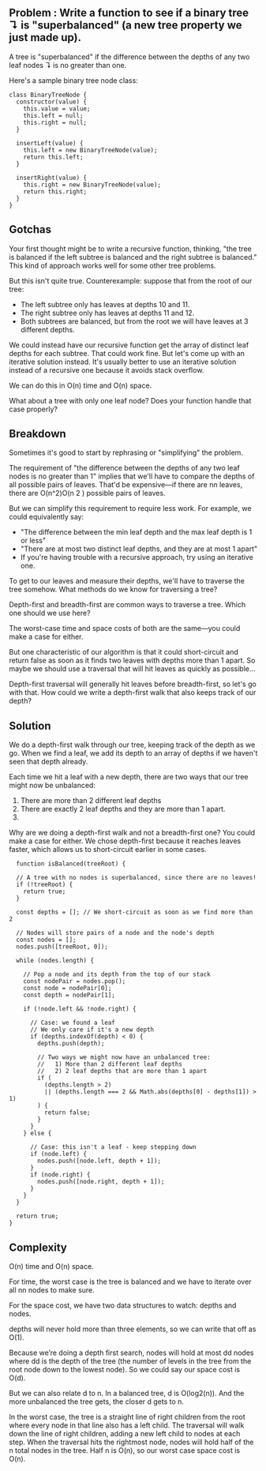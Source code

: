 ## Problem : Write a function to see if a binary tree ↴ is "superbalanced" (a new tree property we just made up).

A tree is "superbalanced" if the difference between the depths of any two leaf nodes ↴ is no greater than one.

Here's a sample binary tree node class:

```
class BinaryTreeNode {
  constructor(value) {
    this.value = value;
    this.left = null;
    this.right = null;
  }

  insertLeft(value) {
    this.left = new BinaryTreeNode(value);
    return this.left;
  }

  insertRight(value) {
    this.right = new BinaryTreeNode(value);
    return this.right;
  }
}
```

## Gotchas

Your first thought might be to write a recursive function, thinking, "the tree is balanced if the left subtree is balanced and the right subtree is balanced." This kind of approach works well for some other tree problems.

But this isn't quite true. Counterexample: suppose that from the root of our tree:

- The left subtree only has leaves at depths 10 and 11.
- The right subtree only has leaves at depths 11 and 12.
- Both subtrees are balanced, but from the root we will have leaves at 3 different depths.

We could instead have our recursive function get the array of distinct leaf depths for each subtree. That could work fine. But let's come up with an iterative solution instead. It's usually better to use an iterative solution instead of a recursive one because it avoids stack overflow.

We can do this in O(n) time and O(n) space.

What about a tree with only one leaf node? Does your function handle that case properly?

## Breakdown

Sometimes it's good to start by rephrasing or "simplifying" the problem.

The requirement of "the difference between the depths of any two leaf nodes is no greater than 1" implies that we'll have to compare the depths of all possible pairs of leaves. That'd be expensive—if there are nn leaves, there are O(n^2)O(n 
2
 ) possible pairs of leaves.

But we can simplify this requirement to require less work. For example, we could equivalently say:

- "The difference between the min leaf depth and the max leaf depth is 1 or less"
- "There are at most two distinct leaf depths, and they are at most 1 apart"
- If you're having trouble with a recursive approach, try using an iterative one.

To get to our leaves and measure their depths, we'll have to traverse the tree somehow. What methods do we know for traversing a tree?

Depth-first and breadth-first are common ways to traverse a tree. Which one should we use here?

The worst-case time and space costs of both are the same—you could make a case for either.

But one characteristic of our algorithm is that it could short-circuit and return false as soon as it finds two leaves with depths more than 1 apart. So maybe we should use a traversal that will hit leaves as quickly as possible...

Depth-first traversal will generally hit leaves before breadth-first, so let's go with that. How could we write a depth-first walk that also keeps track of our depth?

## Solution

We do a depth-first walk through our tree, keeping track of the depth as we go. When we find a leaf, we add its depth to an array of depths if we haven't seen that depth already.

Each time we hit a leaf with a new depth, there are two ways that our tree might now be unbalanced:

1. There are more than 2 different leaf depths
2. There are exactly 2 leaf depths and they are more than 1 apart.
3. 
Why are we doing a depth-first walk and not a breadth-first one? You could make a case for either. We chose depth-first because it reaches leaves faster, which allows us to short-circuit earlier in some cases.

```
  function isBalanced(treeRoot) {

  // A tree with no nodes is superbalanced, since there are no leaves!
  if (!treeRoot) {
    return true;
  }

  const depths = []; // We short-circuit as soon as we find more than 2

  // Nodes will store pairs of a node and the node's depth
  const nodes = [];
  nodes.push([treeRoot, 0]);

  while (nodes.length) {

    // Pop a node and its depth from the top of our stack
    const nodePair = nodes.pop();
    const node = nodePair[0];
    const depth = nodePair[1];

    if (!node.left && !node.right) {

      // Сase: we found a leaf
      // We only care if it's a new depth
      if (depths.indexOf(depth) < 0) {
        depths.push(depth);

        // Two ways we might now have an unbalanced tree:
        //   1) More than 2 different leaf depths
        //   2) 2 leaf depths that are more than 1 apart
        if (
          (depths.length > 2)
          || (depths.length === 2 && Math.abs(depths[0] - depths[1]) > 1)
        ) {
          return false;
        }
      }
    } else {

      // Case: this isn't a leaf - keep stepping down
      if (node.left) {
        nodes.push([node.left, depth + 1]);
      }
      if (node.right) {
        nodes.push([node.right, depth + 1]);
      }
    }
  }

  return true;
}
```

## Complexity

O(n) time and O(n) space.

For time, the worst case is the tree is balanced and we have to iterate over all nn nodes to make sure.

For the space cost, we have two data structures to watch: depths and nodes.

depths will never hold more than three elements, so we can write that off as O(1).

Because we’re doing a depth first search, nodes will hold at most dd nodes where dd is the depth of the tree (the number of levels in the tree from the root node down to the lowest node). So we could say our space cost is O(d).

But we can also relate d to n. In a balanced tree, d is O(log2(n)). And the more unbalanced the tree gets, the closer d gets to n.

In the worst case, the tree is a straight line of right children from the root where every node in that line also has a left child. The traversal will walk down the line of right children, adding a new left child to nodes at each step. When the traversal hits the rightmost node, nodes will hold half of the n total nodes in the tree. Half n is O(n), so our worst case space cost is O(n).
